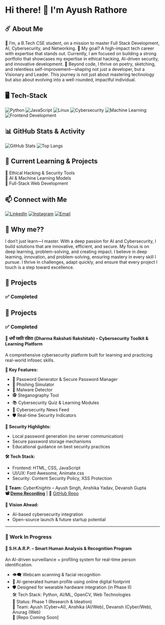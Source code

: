 # Hi there! 👋 I'm Ayush Rathore  

## ☄️ About Me

🔹  I’m, a B.Tech CSE student, on a mission to master Full Stack Development, AI, Cybersecurity, and Networking.
🔹  My goal? A high-impact tech career with expertise that stands out. Currently, I am focused on building a strong portfolio that showcases my expertise in ethical hacking, AI-driven security, and innovative development. 
🔹  Beyond code, I thrive on poetry, sketching, and relentless self-improvement—shaping not just a developer, but a Visionary and Leader. This journey is not just about mastering technology but also about evolving into a well-rounded, impactful individual. 

## 🖥️ Tech-Stack

![Python](https://img.shields.io/badge/Python-3776AB?style=for-the-badge&logo=python&logoColor=white)
![JavaScript](https://img.shields.io/badge/JavaScript-F7DF1E?style=for-the-badge&logo=javascript&logoColor=black)
![Linux](https://img.shields.io/badge/Linux-FCC624?style=for-the-badge&logo=linux&logoColor=black)
![Cybersecurity](https://img.shields.io/badge/Cybersecurity-Red?style=for-the-badge&logo=hackthebox&logoColor=white)
![Machine Learning](https://img.shields.io/badge/Machine%20Learning-009688?style=for-the-badge&logo=scikitlearn&logoColor=white)
![Frontend Development](https://img.shields.io/badge/Frontend%20Development-61DAFB?style=for-the-badge&logo=react&logoColor=white)

## 📊 GitHub Stats & Activity


![GitHub Stats](https://github-readme-stats.vercel.app/api?username=ArkMeteor&show_icons=true&theme=radical&hide_border=true)
![Top Langs](https://github-readme-stats.vercel.app/api/top-langs/?username=ArkMeteor&layout=compact&theme=radical&hide_border=true&v=2)

## 📌 Current Learning & Projects

🔹 Ethical Hacking & Security Tools  
🔹 AI & Machine Learning Models  
🔹 Full-Stack Web Development  

## 📫 Connect with Me

[![LinkedIn](https://img.shields.io/badge/LinkedIn-0A66C2?style=for-the-badge&logo=linkedin&logoColor=white)](https://www.linkedin.com/in/ayush-rathour-956533328)
[![Instagram](https://img.shields.io/badge/Instagram-E4405F?style=for-the-badge&logo=instagram&logoColor=white)](https://www.instagram.com/http_aayyuu_)
[![Email](https://img.shields.io/badge/Email-D14836?style=for-the-badge&logo=gmail&logoColor=white)](mailto:ayushrathour.love@gmail.com)

## 🤔 Why me??

  I don’t just learn—I master. With a deep passion for AI and Cybersecurity, I build solutions that are innovative, efficient, and secure. 
  My focus is on deep learning, problem-solving, and creating impact.  I believe in deep learning, innovation, and problem-solving, ensuring mastery in every skill I pursue. 
  I thrive in challenges, adapt quickly, and ensure that every project I touch is a step toward excellence.

## 🚀 Projects

### ✅ Completed

## 🚀 Projects

### ✅ Completed

#### 🔐 धर्मो रक्षति रक्षितः (Dharma Rakshati Rakshitah) – Cybersecurity Toolkit & Learning Platform
A comprehensive cybersecurity platform built for learning and practicing real-world infosec skills.

**🔧 Key Features:**
- 🔐 Password Generator & Secure Password Manager  
- 🎣 Phishing Simulator  
- 🦠 Malware Detector  
- 🕵️ Steganography Tool  
- 📚 Cybersecurity Quiz & Learning Modules  
- 📰 Cybersecurity News Feed  
- 🛡️ Real-time Security Indicators  

**🔐 Security Highlights:**
- Local password generation (no server communication)  
- Secure password storage mechanisms  
- Educational guidance on best security practices  

**🛠️ Tech Stack:**
- Frontend: HTML, CSS, JavaScript  
- UI/UX: Font Awesome, Animate.css  
- Security: Content Security Policy, XSS Protection  

**👥 Team:** *CyberKnights* – Ayush Singh, Anshika Yadav, Devansh Gupta  
**📽️ [Demo Recording](#)** | 🔗 [GitHub Repo](https://github.com/ArkMeteor/Dharma-Rakshati-Rakshitah)

**🌟 Vision Ahead:**
- AI-based cybersecurity integration  
- Open-source launch & future startup potential  


---

### 🚧 Work In Progress

#### 🧠 S.H.A.R.P. – Smart Human Analysis & Recognition Program
An AI-driven surveillance + profiling system for real-time person identification.
- 👁️‍🗨️ Webcam scanning & facial recognition  
- 🧠 AI-generated human profile using online digital footprint  
- 🛡️ Designed for wearable hardware integration (in Phase II)  
🛠️ Tech Stack: Python, AI/ML, OpenCV, Web Technologies  
📅 Status: Phase 1 (Research & Ideation)  
👥 Team: Ayush (Cyber+AI), Anshika (AI/Web), Devansh (Cyber/Web), Anurag (Web)  
🔗 [Repo Coming Soon]
